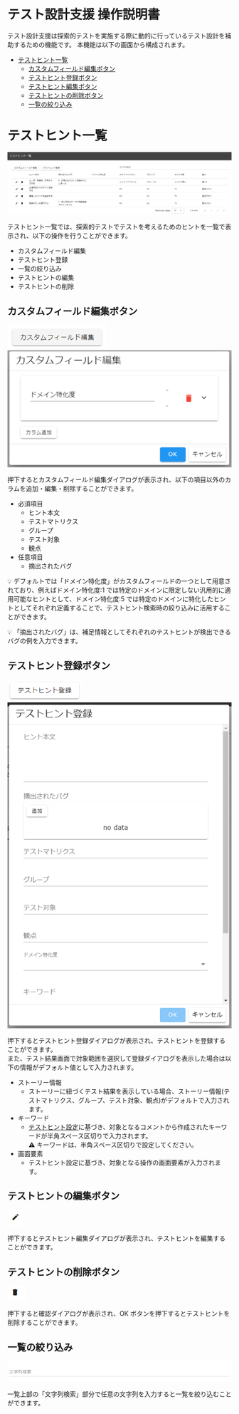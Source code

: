 # テスト設計支援 操作説明書

テスト設計支援は探索的テストを実施する際に動的に行っているテスト設計を補助するための機能です。
本機能は以下の画面から構成されます。

- [テストヒント一覧](#テストヒント一覧)
  - [カスタムフィールド編集ボタン](#カスタムフィールド編集ボタン)
  - [テストヒント登録ボタン](#テストヒント登録ボタン)
  - [テストヒント編集ボタン](#テストヒント編集ボタン)
  - [テストヒントの削除ボタン](#テストヒントの削除ボタン)
  - [一覧の絞り込み](#一覧の絞り込み)

# テストヒント一覧

<img src="./images/test-hint-list.png"/>

テストヒント一覧では、探索的テストでテストを考えるためのヒントを一覧で表示され、以下の操作を行うことができます。

- カスタムフィールド編集
- テストヒント登録
- 一覧の絞り込み
- テストヒントの編集
- テストヒントの削除

## カスタムフィールド編集ボタン

 <img src="./images/edit-custom-field-button.png"/>

<img src="./images/edit-custom-field-dialog.png"/>

押下するとカスタムフィールド編集ダイアログが表示され、以下の項目以外のカラムを追加・編集・削除することができます。

- 必須項目
  - ヒント本文
  - テストマトリクス
  - グループ
  - テスト対象
  - 観点
- 任意項目
  - 摘出されたバグ

:bulb: デフォルトでは「ドメイン特化度」がカスタムフィールドの一つとして用意されており、例えばドメイン特化度:1 では特定のドメインに限定しない汎用的に適用可能なヒントとして、ドメイン特化度:5 では特定のドメインに特化したヒントとしてそれぞれ定義することで、テストヒント検索時の絞り込みに活用することができます。

:bulb: 「摘出されたバグ」は、補足情報としてそれぞれのテストヒントが検出できるバグの例を入力できます。

## テストヒント登録ボタン

<img src="./images/register-test-hint-button.png"/>

<img src="./images/register-test-hint-dialog.png"/>

押下するとテストヒント登録ダイアログが表示され、テストヒントを登録することができます。  
また、テスト結果画面で対象範囲を選択して登録ダイアログを表示した場合は以下の情報がデフォルト値として入力されます。

- ストーリー情報
  - ストーリーに紐づくテスト結果を表示している場合、ストーリー情報(テストマトリクス、グループ、テスト対象、観点)がデフォルトで入力されます。
- キーワード
  - [テストヒント設定](../others/manual-config.md/#テストヒント設定)に基づき、対象となるコメントから作成されたキーワードが半角スペース区切りで入力されます。  
    :warning: キーワードは、半角スペース区切りで設定してください。
- 画面要素
  - テストヒント設定に基づき、対象となる操作の画面要素が入力されます。

## テストヒントの編集ボタン

<img src="./images/edit-test-hint-button.png"/>　

押下するとテストヒント編集ダイアログが表示され、テストヒントを編集することができます。

## テストヒントの削除ボタン

<img src="./images/delete-test-hint-button.png"/>　

押下すると確認ダイアログが表示され、OK ボタンを押下するとテストヒントを削除することができます。

## 一覧の絞り込み

<img src="./images/search.png"/>

一覧上部の「文字列検索」部分で任意の文字列を入力すると一覧を絞り込むことができます。
